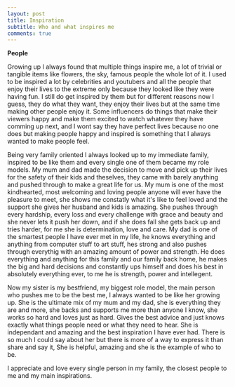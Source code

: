 ```yaml
---
layout: post
title: Inspiration
subtitle: Who and what inspires me
comments: true
---
```



**People**

Growing up I always found that multiple things inspire me, a lot of trivial or tangible items like flowers, the sky, famous people the whole lot of it. I used to be inspired a lot by celebrities and youtubers and all the people that enjoy their lives to the extreme only because they looked like they were having fun. I still do get inspired by them but for different reasons now I guess, they do what they want, they enjoy their lives but at the same time making other people enjoy it. Some influencers do things that make their viewers happy and make them excited to watch whatever they have comming up next, and I wont say they have perfect lives because no one does but making people happy and inspired is something that I always wanted to make people feel. 

Being very family oriented I always looked up to my immediate family, inspired to be like them and every single one of them became my role models. My mum and dad made the decision to move and pick up their lives for the safety of their kids and theselves, they came with barely anything and pushed through to make a great life for us. My mum is one of the most kindhearted, most welcoming and loving people anyone will ever have the pleasure to meet, she shows me constatly what it's like to feel loved and the support she gives her husband and kids is amazing. She pushes through every hardship, every loss and every challenge with grace and beauty and she never lets it push her down, and if she does fall she gets back up and tries harder, for me she is determination, love and care. My dad is one of the smartest people I have ever met in my life, he knows everything and anything from computer stuff to art stuff, hes strong and also pushes through everythig with an amazing amount of power and strength. He does everything and anything for this family and our family back home, he makes the big and hard decisions and constantly ups himself and does his best in absolutely everything ever, to me he is strength, power and intellegent.

Now my sister is my bestfriend, my biggest role model, the main person who pushes me to be the best me, I always wanted to be like her growing up. She is the ultimate mix of my mum and my dad, she is everything they are and more, she backs and supports me more than anyone I know, she works so hard and loves just as hard. Gives the best advice and just knows exactly what things people need or what they need to hear. She is independant and amazing and the best inspiration I have ever had. There is so much I could say about her but there is more of a way to express it than share and say it, She is helpful, amazing and she is the example of who to be. 

I appreciate and love every single person in my family, the closest people to me and my main inspirations. 
